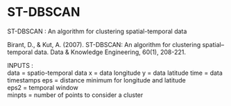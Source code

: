 # ST-DBSCAN

ST-DBSCAN : An algorithm for clustering spatial-temporal data  

Birant, D., & Kut, A. (2007). ST-DBSCAN: An algorithm for clustering spatial–temporal data. Data & Knowledge Engineering, 60(1), 208-221.




INPUTS :                                                             
data = spatio-temporal data
x = data longitude
y = data latitude
time = data timestamps
eps = distance minimum for longitude and latitude               
eps2 =  temporal window                 
minpts = number of points to consider a cluster                

